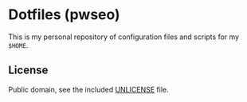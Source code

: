 # Dotfiles (pwseo)

This is my personal repository of configuration files and scripts for my `$HOME`.

## License

Public domain, see the included [UNLICENSE](UNLICENSE) file.
